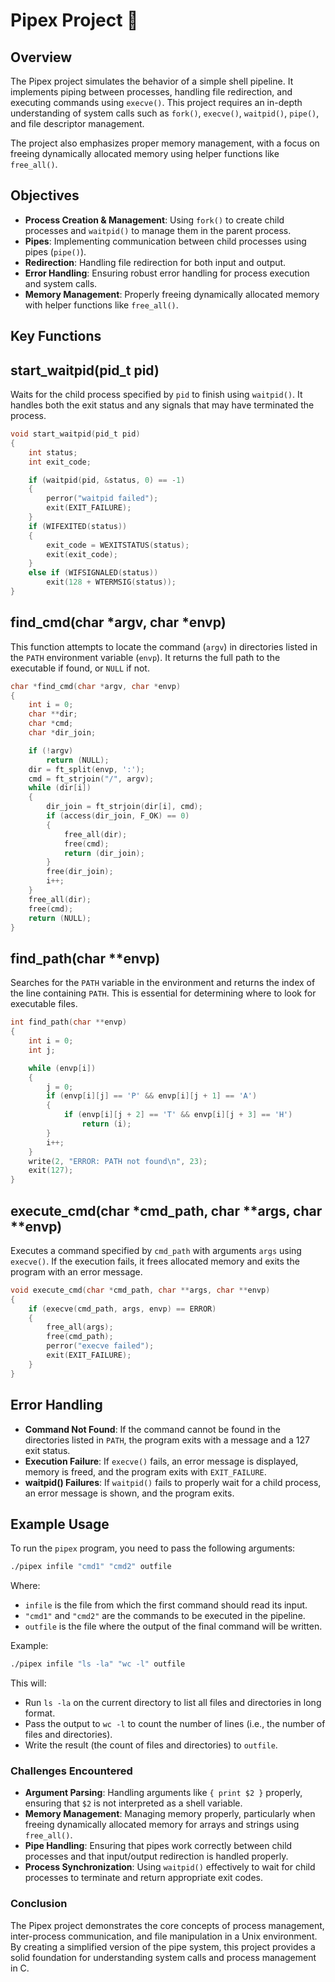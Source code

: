 # Pipex Project 👭

## Overview
The Pipex project simulates the behavior of a simple shell pipeline. It implements piping between processes, handling file redirection, and executing commands using `execve()`. This project requires an in-depth understanding of system calls such as `fork()`, `execve()`, `waitpid()`, `pipe()`, and file descriptor management.

The project also emphasizes proper memory management, with a focus on freeing dynamically allocated memory using helper functions like `free_all()`.

## Objectives
- **Process Creation & Management**: Using `fork()` to create child processes and `waitpid()` to manage them in the parent process.
- **Pipes**: Implementing communication between child processes using pipes (`pipe()`).
- **Redirection**: Handling file redirection for both input and output.
- **Error Handling**: Ensuring robust error handling for process execution and system calls.
- **Memory Management**: Properly freeing dynamically allocated memory with helper functions like `free_all()`.

## Key Functions

## start_waitpid(pid_t pid)
Waits for the child process specified by `pid` to finish using `waitpid()`. It handles both the exit status and any signals that may have terminated the process.

```c
void start_waitpid(pid_t pid)
{
    int status;
    int exit_code;

    if (waitpid(pid, &status, 0) == -1)
    {
        perror("waitpid failed");
        exit(EXIT_FAILURE);
    }
    if (WIFEXITED(status))
    {
        exit_code = WEXITSTATUS(status);
        exit(exit_code);
    }
    else if (WIFSIGNALED(status))
        exit(128 + WTERMSIG(status));
}
```
## find_cmd(char *argv, char *envp)
This function attempts to locate the command (`argv`) in directories listed in the `PATH` environment variable (`envp`). It returns the full path to the executable if found, or `NULL` if not.

```c
char *find_cmd(char *argv, char *envp)
{
    int i = 0;
    char **dir;
    char *cmd;
    char *dir_join;

    if (!argv)
        return (NULL);
    dir = ft_split(envp, ':');
    cmd = ft_strjoin("/", argv);
    while (dir[i])
    {
        dir_join = ft_strjoin(dir[i], cmd);
        if (access(dir_join, F_OK) == 0)
        {
            free_all(dir);
            free(cmd);
            return (dir_join);
        }
        free(dir_join);
        i++;
    }
    free_all(dir);
    free(cmd);
    return (NULL);
}
```

## find_path(char **envp)
Searches for the `PATH` variable in the environment and returns the index of the line containing `PATH`. This is essential for determining where to look for executable files.

```c
int find_path(char **envp)
{
    int i = 0;
    int j;

    while (envp[i])
    {
        j = 0;
        if (envp[i][j] == 'P' && envp[i][j + 1] == 'A')
        {
            if (envp[i][j + 2] == 'T' && envp[i][j + 3] == 'H')
                return (i);
        }
        i++;
    }
    write(2, "ERROR: PATH not found\n", 23);
    exit(127);
}
```

## execute_cmd(char *cmd_path, char **args, char **envp)
Executes a command specified by `cmd_path` with arguments `args` using `execve()`. If the execution fails, it frees allocated memory and exits the program with an error message.

```c
void execute_cmd(char *cmd_path, char **args, char **envp)
{
    if (execve(cmd_path, args, envp) == ERROR)
    {
        free_all(args);
        free(cmd_path);
        perror("execve failed");
        exit(EXIT_FAILURE);
    }
}
```

## Error Handling

- **Command Not Found**: If the command cannot be found in the directories listed in `PATH`, the program exits with a message and a 127 exit status.
- **Execution Failure**: If `execve()` fails, an error message is displayed, memory is freed, and the program exits with `EXIT_FAILURE`.
- **waitpid() Failures**: If `waitpid()` fails to properly wait for a child process, an error message is shown, and the program exits.

## Example Usage

To run the `pipex` program, you need to pass the following arguments:

```bash
./pipex infile "cmd1" "cmd2" outfile
```

Where:
- `infile` is the file from which the first command should read its input.
- `"cmd1"` and `"cmd2"` are the commands to be executed in the pipeline.
- `outfile` is the file where the output of the final command will be written.

Example:
```bash
./pipex infile "ls -la" "wc -l" outfile
```

This will:

- Run `ls -la` on the current directory to list all files and directories in long format.
- Pass the output to `wc -l` to count the number of lines (i.e., the number of files and directories).
- Write the result (the count of files and directories) to `outfile`.

### Challenges Encountered

- **Argument Parsing**: Handling arguments like `{ print $2 }` properly, ensuring that `$2` is not interpreted as a shell variable.
- **Memory Management**: Managing memory properly, particularly when freeing dynamically allocated memory for arrays and strings using `free_all()`.
- **Pipe Handling**: Ensuring that pipes work correctly between child processes and that input/output redirection is handled properly.
- **Process Synchronization**: Using `waitpid()` effectively to wait for child processes to terminate and return appropriate exit codes.

### Conclusion

The Pipex project demonstrates the core concepts of process management, inter-process communication, and file manipulation in a Unix environment. By creating a simplified version of the pipe system, this project provides a solid foundation for understanding system calls and process management in C.
